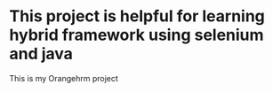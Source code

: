 # This project is helpful for learning hybrid framework using selenium and java
This is my Orangehrm project
